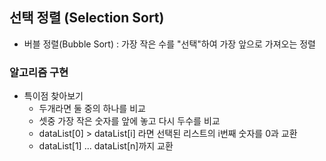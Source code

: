 ## 선택 정렬 (Selection Sort)

* 버블 정렬(Bubble Sort) : 가장 작은 수를 "선택"하여 가장 앞으로 가져오는 정렬

### 알고리즘 구현
* 특이점 찾아보기
    * 두개라면 둘 중의 하나를 비교
    * 셋중 가장 작은 숫자를 앞에 놓고 다시 두수를 비교
    * dataList[0] > dataList[i] 라면 선택된 리스트의 i번째 숫자를 0과 교환
    * dataList[1] ... dataList[n]까지 교환

